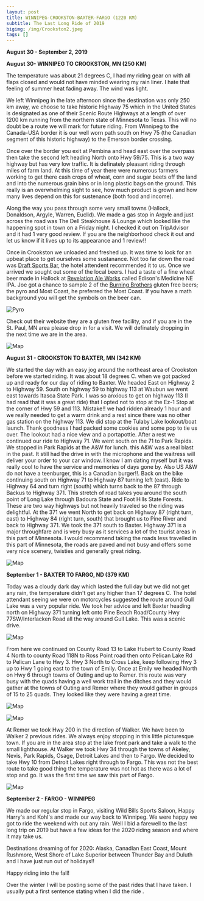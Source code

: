 ```yaml
---
layout: post
title: WINNIPEG-CROOKSTON-BAXTER-FARGO (1220 KM)
subtitle: The Last Long Ride of 2019
bigimg: /img/Crookston2.jpeg
tags: []
---
```


**August 30 - September 2, 2019**

**August 30- WINNIPEG TO CROOKSTON, MN (250 KM)**

The temperature was about 21 degrees C, I had my riding gear on with all flaps closed and would not have minded wearing my rain liner. I hate that feeling of summer heat fading away. The wind was light.

We left Winnipeg in the late afternoon since the destination was only 250 km away, we choose to take historic Highway 75 which in the United States is designated as one of their Scenic Route Highways at a length of over 1200 km running from the northern state of Minnesota to Texas. This will no doubt be a route we will mark for future riding. From Winnipeg to the Canada-USA border it is our well worn path south on Hwy 75 (the Canadian segment of this historic highway) to the Emerson border crossing. 

Once over the border you exit at Pembina and head east over the overpass then take the second left heading North onto Hwy 59/75. This is a two way highway but has very low traffic. It is definately pleasant riding through miles of farm land. At this time of year there were numerous farmers working to get there cash crops of wheat, corn and sugar beets off the land and into the numerous grain bins or in long plastic bags on the ground. This really is an overwhelming sight to see, how much product is grown and how many lives depend on this for sustenance (both food and income). 

Along the way you pass through some very small towns (Hallock, Donaldson, Argyle, Warren, Euclid). We made a gas stop in Argyle and just across the road was The Dell Steakhouse & Lounge which looked like the happening spot in town on a Friday night. I checked it out on TripAdvisor and it had 1 very good review. If you are the neighborhood check it out and let us know if it lives up to its appearance and 1 review!!

Once in Crookston we unloaded and freshed up. It was time to look for an upbeat place to get ourselves some sustanance. Not too far down the road was [Draft Sports Bar](https://www.draftssportsbar.com), the hotel attendent recommended it to us. Once we arrived we sought out some of the local beers. I had a taste of a fine wheat beer made in Hallock at [Revelation Ale Works](www.revales.com) called Edison's Medicine NE IPA. Joe got a chance to sample 2 of the [Burning Brothers](https://www.burnbrosbrew.com) gluten free beers; the pyro and Most Coast, he preferred the Most Coast. If you have a math background you will get the symbols on the beer can.

![Pyro](https://klovetri.github.io/img/pyro2.png)

Check out their website they are a gluten free facility, and if you are in the St. Paul, MN area please drop in for a visit. We will definately dropping in the next time we are in the area.


![Map](https://klovetri.github.io/img/EtoC.png)




**August 31 - CROOKSTON TO BAXTER, MN (342 KM)**

We started the day with an easy jog around the northeast area of Crookston before we started riding. It was about 18 degrees C. when we got packed up and ready for our day of riding to Baxter. We headed East on Highway 2 to Highway 59. South on highway 59 to highway 113 at Waubun we went east towards Itasca State Park. I was so anxious to get on highway 113 (I had read that it was a great ride) that I opted not to stop at the Ez-1 Stop at the corner of Hwy 59 and 113. Mistake!! we had ridden already 1 hour and we really needed to get a warm drink and a rest since there was no other gas station on the highway 113. We did stop at the Tulaby Lake lookout/boat launch. Thank goodness I had packed some cookies and some pop to tie us over. The lookout had a nice view and a portapottie. After a rest we continued our ride to Highway 71. We went south on the 71 to Park Rapids. We stopped in Park Rapids at the A&W for lunch. this A&W was a real blast in the past. It still had the drive in with the microphone and the waitress will deliver your order to your car window. I know I am dating myself but it was really cool to have the service and memories of days gone by. Also US A&W do not have a teenburger, this is a Canadian burger!!.
Back on the bike continuing south on Highway 71 to Highway 87 turning left (east). Ride to Highway 64 and turn right (south) which turns back to the 87 through Backus to Highway 371. This stretch of road takes you around the south point of Long Lake through Badoura State and Foot Hills State Forests. These are two way highways but not heavily traveled so the riding was delightful. At the 371 we went North to get back on Highway 87 (right turn, east) to Highway 84 (right turn, south) that brought us to Pine River and back to Highway 371. We took the 371 south to Baxter. Highway 371 is a major throughfare and is very busy as it services a lot of the tourist areas in this part of Minnesota. I would recommend taking the roads less travelled in this part of Minnesota, the roads are paved and not busy and offers some very nice scenery, twisties and generally great riding. 

![Map](https://klovetri.github.io/img/Crooktobaxtermap.png)

**September 1 - BAXTER TO FARGO, ND (379 KM)**

Today was a cloudy dark day which lasted the full day but we did not get any rain, the temperature didn't get any higher than 17 degrees C. The hotel attendant seeing we were on motorcycles suggested the route around Gull Lake was a very popular ride. We took her advice and left Baxter heading north on Highway 371 turning left onto Pine Beach Road/County Hwy 77SW/Interlacken Road all the way around Gull Lake. This was a scenic drive.

![Map](https://klovetri.github.io/img/Gulllakemap.png)

From here we continued on County Road 13 to Lake Hubert to County Road 4 North to county Road 118N to Ross Point road then onto Pelican Lake Rd to Pelican Lane to Hwy 3. Hwy 3 North to Cross Lake, keep following Hwy 3 up to Hwy 1 going east to the town of Emily. Once at Emily we headed North on Hwy 6 through towns of Outing and up to Remer. this route was very busy with the quads having a well work trail in the ditches and they would gather at the towns of Outing and Remer where they would gather in groups of 15 to 25 quads. They looked like they were having a great time.

![Map](https://klovetri.github.io/img/Emilymap.png)

![Map](https://klovetri.github.io/img/EmilyRemermap.png)

At Remer we took Hwy 200 in the direction of Walker. We have been to Walker 2 previous rides. We always enjoy stopping in this little picturesque town. If you are in the area stop at the lake front park and take a walk to the small lighthouse. At Walker we took Hwy 34 through the towns of Akeley, Nevis, Park Rapids, Osage, Detroit Lakes and then to Fargo. We decided to take Hwy 10 from Detroit Lakes right through to Fargo. This was not the best route to take good thing the temperature was not hot as there was a lot of stop and go. It was the first time we saw this part of Fargo.

![Map](https://klovetri.github.io/img/BaxterFargomap.png)



**September 2 - FARGO - WINNIPEG**

We made our regular stop in Fargo, visiting Wild Bills Sports Saloon, Happy Harry's and Kohl's and made our way back to Winnipeg. We were happy we got to ride the weekend with out any rain. Well I bid a farewell to the last long trip on 2019 but have a few ideas for the 2020 riding season and where it may take us. 

Destinations dreaming of for 2020: Alaska, Canadian East Coast, Mount Rushmore, West Shore of Lake Superior between Thunder Bay and Duluth and I have just run out of holidays!!

Happy riding into the fall!

Over the winter I will be posting some of the past rides that I have taken. I usually put a first sentence stating when I did the ride .
